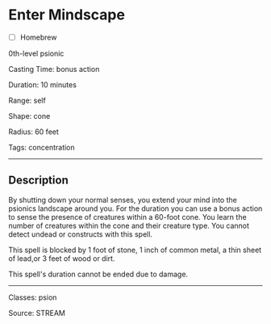 # Enter Mindscape

- [ ] Homebrew

0th-level psionic

Casting Time: bonus action

Duration: 10 minutes

Range: self

Shape: cone

Radius: 60 feet

Tags: concentration

---

## Description
By shutting down your normal senses, you extend your mind into the psionics landscape around you. For the duration you can use a bonus action to sense the presence of creatures within a 60-foot cone. You learn the number of creatures within the cone and their creature type. You cannot detect undead or constructs with this spell.

This spell is blocked by 1 foot of stone, 1 inch of common metal, a thin sheet of lead,or 3 feet of wood or dirt.

This spell's duration cannot be ended due to damage.

---

Classes: psion

Source: STREAM

